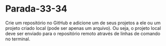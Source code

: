 # Parada-33-34
Crie um repositório no GitHub e adicione um de seus projetos a ele ou um projeto criado local (pode ser apenas um arquivo). Ou seja, o projeto local deve ser enviado para o repositório remoto através de linhas de comando no terminal.
